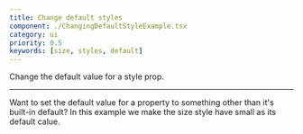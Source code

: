 ```yaml
---
title: Change default styles
component: ./ChangingDefaultStyleExample.tsx
category: ui
priority: 0.5
keywords: [size, styles, default]
---
```


Change the default value for a style prop.

---

Want to set the default value for a property to something other than it's built-in default? In this example we make the size style have small as its default calue.
